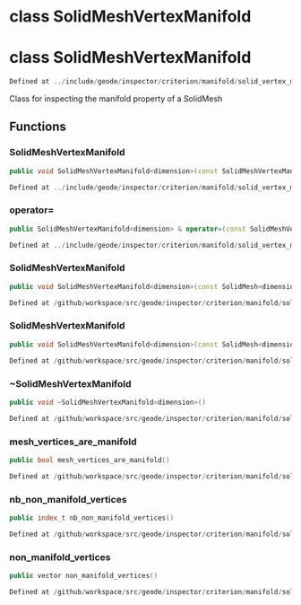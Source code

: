 # class SolidMeshVertexManifold

# class SolidMeshVertexManifold

```cpp
Defined at ../include/geode/inspector/criterion/manifold/solid_vertex_manifold.h#41
```

 Class for inspecting the manifold property of a SolidMesh



## Functions

### SolidMeshVertexManifold

```cpp
public void SolidMeshVertexManifold<dimension>(const SolidMeshVertexManifold<dimension> & )
```

```cpp
Defined at ../include/geode/inspector/criterion/manifold/solid_vertex_manifold.h#43
```

### operator=

```cpp
public SolidMeshVertexManifold<dimension> & operator=(const SolidMeshVertexManifold<dimension> & )
```

```cpp
Defined at ../include/geode/inspector/criterion/manifold/solid_vertex_manifold.h#43
```

### SolidMeshVertexManifold

```cpp
public void SolidMeshVertexManifold<dimension>(const SolidMesh<dimension> & mesh)
```

```cpp
Defined at /github/workspace/src/geode/inspector/criterion/manifold/solid_vertex_manifold.cpp#154
```

### SolidMeshVertexManifold

```cpp
public void SolidMeshVertexManifold<dimension>(const SolidMesh<dimension> & mesh, bool verbose)
```

```cpp
Defined at /github/workspace/src/geode/inspector/criterion/manifold/solid_vertex_manifold.cpp#161
```

### ~SolidMeshVertexManifold

```cpp
public void ~SolidMeshVertexManifold<dimension>()
```

```cpp
Defined at /github/workspace/src/geode/inspector/criterion/manifold/solid_vertex_manifold.cpp#168
```

### mesh_vertices_are_manifold

```cpp
public bool mesh_vertices_are_manifold()
```

```cpp
Defined at /github/workspace/src/geode/inspector/criterion/manifold/solid_vertex_manifold.cpp#173
```

### nb_non_manifold_vertices

```cpp
public index_t nb_non_manifold_vertices()
```

```cpp
Defined at /github/workspace/src/geode/inspector/criterion/manifold/solid_vertex_manifold.cpp#180
```

### non_manifold_vertices

```cpp
public vector non_manifold_vertices()
```

```cpp
Defined at /github/workspace/src/geode/inspector/criterion/manifold/solid_vertex_manifold.cpp#187
```



